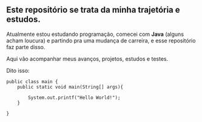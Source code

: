 ## Este repositório se trata da minha trajetória e estudos.

Atualmente estou estudando programação, comecei com **Java** (alguns acham loucura) e partindo pra uma mudança de carreira, e esse repositório faz parte disso.

Aqui vão acompanhar meus avanços, projetos, estudos e testes.

Dito isso:
```
public class main {
    public static void main(String[] args){

        System.out.printf("Hello World!");
    }

}
```